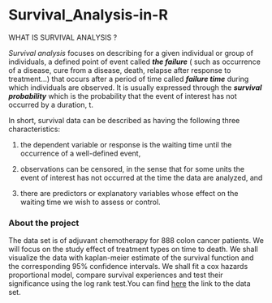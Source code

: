 # Survival_Analysis-in-R

WHAT IS SURVIVAL ANALYSIS ?

*Survival analysis* focuses on describing for a given individual or group of individuals, a defined point of event called ***the failure*** ( such as occurrence of a disease, cure from a disease, death, relapse after response to treatment...) that occurs after a period of time called ***failure time*** during which individuals are observed. It is usually expressed through the ***survival probability*** which is the probability that the event of interest has not occurred by a duration, t.

In short, survival data can be described as having the following three characteristics:

1.  the dependent variable or response is the waiting time until the occurrence of a well-defined event,

2.  observations can be censored, in the sense that for some units the event of interest has not occurred at the time the data are analyzed, and

3.  there are predictors or explanatory variables whose effect on the waiting time we wish to assess or control.

### **About the project**

The data set is of adjuvant chemotherapy for 888 colon cancer patients. We will focus on the study effect of treatment types on time to death. We shall visualize the data with kaplan-meier estimate of the survival function and the corresponding 95% confidence intervals. We shall fit a cox hazards proportional model, compare survival experiences and test their significance using the log rank test.You can find [here](https://www.kaggle.com/datasets/lakshmi25npathi/colon-cancer) the link to the data set.
